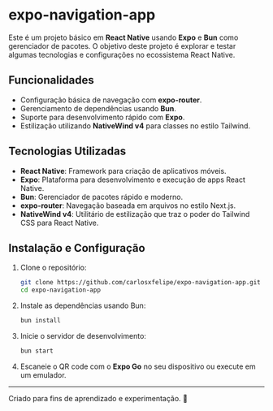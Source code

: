 # expo-navigation-app

Este é um projeto básico em **React Native** usando **Expo** e **Bun** como gerenciador de pacotes. O objetivo deste projeto é explorar e testar algumas tecnologias e configurações no ecossistema React Native.

## Funcionalidades

- Configuração básica de navegação com **expo-router**.
- Gerenciamento de dependências usando **Bun**.
- Suporte para desenvolvimento rápido com **Expo**.
- Estilização utilizando **NativeWind v4** para classes no estilo Tailwind.

## Tecnologias Utilizadas

- **React Native**: Framework para criação de aplicativos móveis.
- **Expo**: Plataforma para desenvolvimento e execução de apps React Native.
- **Bun**: Gerenciador de pacotes rápido e moderno.
- **expo-router**: Navegação baseada em arquivos no estilo Next.js.
- **NativeWind v4**: Utilitário de estilização que traz o poder do Tailwind CSS para React Native.

## Instalação e Configuração

1. Clone o repositório:

   ```bash
   git clone https://github.com/carlosxfelipe/expo-navigation-app.git
   cd expo-navigation-app
   ```

2. Instale as dependências usando Bun:

   ```bash
   bun install
   ```

3. Inicie o servidor de desenvolvimento:

   ```bash
   bun start
   ```

4. Escaneie o QR code com o **Expo Go** no seu dispositivo ou execute em um emulador.

---

Criado para fins de aprendizado e experimentação. 🚀
